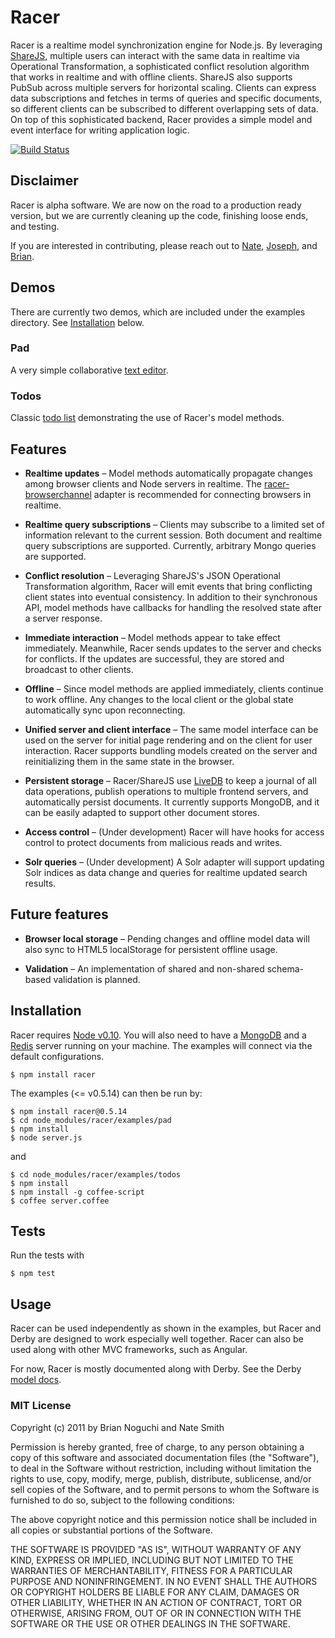 # Racer

Racer is a realtime model synchronization engine for Node.js. By leveraging [ShareJS](http://sharejs.org/), multiple users can interact with the same data in realtime via Operational Transformation, a sophisticated conflict resolution algorithm that works in realtime and with offline clients. ShareJS also supports PubSub across multiple servers for horizontal scaling. Clients can express data subscriptions and fetches in terms of queries and specific documents, so different clients can be subscribed to different overlapping sets of data. On top of this sophisticated backend, Racer provides a simple model and event interface for writing application logic.

[![Build
Status](https://secure.travis-ci.org/codeparty/racer.png?branch=0.5)](https://travis-ci.org/codeparty/racer/branches)

## Disclaimer

Racer is alpha software. We are now on the road to a production ready version, but we are currently cleaning up the code, finishing loose ends, and testing.

If you are interested in contributing, please reach out to [Nate](https://github.com/nateps), [Joseph](https://github.com/josephg), and [Brian](https://github.com/bnoguchi).

## Demos

There are currently two demos, which are included under the examples directory. See [Installation](#installation) below.

### Pad

<!-- http://pad.racerjs.com/home -->

A very simple collaborative [text editor](https://github.com/codeparty/racer-examples/tree/master/pad).

### Todos

<!-- http://todos.racerjs.com/home -->

Classic [todo list](https://github.com/codeparty/racer-examples/tree/master/todos) demonstrating the use of Racer's model methods.


## Features

  * **Realtime updates** &ndash; Model methods automatically propagate changes among browser clients and Node servers in realtime. The [racer-browserchannel](https://github.com/codeparty/racer-browserchannel) adapter is recommended for connecting browsers in realtime.

  * **Realtime query subscriptions** &ndash; Clients may subscribe to a limited set of information relevant to the current session. Both document and realtime query subscriptions are supported. Currently, arbitrary Mongo queries are supported.

  * **Conflict resolution** &ndash; Leveraging ShareJS's JSON Operational Transformation algorithm, Racer will emit events that bring conflicting client states into eventual consistency. In addition to their synchronous API, model methods have callbacks for handling the resolved state after a server response.

  * **Immediate interaction** &ndash; Model methods appear to take effect immediately. Meanwhile, Racer sends updates to the server and checks for conflicts. If the updates are successful, they are stored and broadcast to other clients.

  * **Offline** &ndash; Since model methods are applied immediately, clients continue to work offline. Any changes to the local client or the global state automatically sync upon reconnecting.

  * **Unified server and client interface** &ndash; The same model interface can be used on the server for initial page rendering and on the client for user interaction. Racer supports bundling models created on the server and reinitializing them in the same state in the browser.

  * **Persistent storage** &ndash; Racer/ShareJS use [LiveDB](https://github.com/josephg/livedb) to keep a journal of all data operations, publish operations to multiple frontend servers, and automatically persist documents. It currently supports MongoDB, and it can be easily adapted to support other document stores.

  * **Access control** &ndash; (Under development) Racer will have hooks for access control to protect documents from malicious reads and writes.

  * **Solr queries** &ndash; (Under development) A Solr adapter will support updating Solr indices as data change and queries for realtime updated search results.


## Future features

  * **Browser local storage** &ndash; Pending changes and offline model data will also sync to HTML5 localStorage for persistent offline usage.

  * **Validation** &ndash; An implementation of shared and non-shared schema-based validation is planned.


## Installation

Racer requires [Node v0.10](http://nodejs.org/). You will also need to have a [MongoDB](http://docs.mongodb.org/manual/installation/) and a [Redis](http://redis.io/download) server running on your machine. The examples will connect via the default configurations.

```
$ npm install racer
```

The examples (<= v0.5.14) can then be run by:

```
$ npm install racer@0.5.14
$ cd node_modules/racer/examples/pad
$ npm install
$ node server.js
```

and

```
$ cd node_modules/racer/examples/todos
$ npm install
$ npm install -g coffee-script
$ coffee server.coffee
```

## Tests

Run the tests with

```
$ npm test
```

## Usage

Racer can be used independently as shown in the examples, but Racer and Derby are designed to work especially well together. Racer can also be used along with other MVC frameworks, such as Angular.

For now, Racer is mostly documented along with Derby. See the Derby [model docs](http://derbyjs.com/#models).

### MIT License
Copyright (c) 2011 by Brian Noguchi and Nate Smith

Permission is hereby granted, free of charge, to any person obtaining a copy
of this software and associated documentation files (the "Software"), to deal
in the Software without restriction, including without limitation the rights
to use, copy, modify, merge, publish, distribute, sublicense, and/or sell
copies of the Software, and to permit persons to whom the Software is
furnished to do so, subject to the following conditions:

The above copyright notice and this permission notice shall be included in
all copies or substantial portions of the Software.

THE SOFTWARE IS PROVIDED "AS IS", WITHOUT WARRANTY OF ANY KIND, EXPRESS OR
IMPLIED, INCLUDING BUT NOT LIMITED TO THE WARRANTIES OF MERCHANTABILITY,
FITNESS FOR A PARTICULAR PURPOSE AND NONINFRINGEMENT. IN NO EVENT SHALL THE
AUTHORS OR COPYRIGHT HOLDERS BE LIABLE FOR ANY CLAIM, DAMAGES OR OTHER
LIABILITY, WHETHER IN AN ACTION OF CONTRACT, TORT OR OTHERWISE, ARISING FROM,
OUT OF OR IN CONNECTION WITH THE SOFTWARE OR THE USE OR OTHER DEALINGS IN
THE SOFTWARE.
